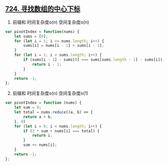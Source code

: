 ## [724. 寻找数组的中心下标](https://leetcode.cn/problems/find-pivot-index/)

1. 前缀和 时间复杂度o(n) 空间复杂度o(n)
```ts
var pivotIndex = function(nums) {
    let sums = [0];
    for (let i = 1; i <= nums.length; i++) {
        sums[i] = nums[i - 1] + sums[i - 1];
    }
    for (let i = 1; i < sums.length; i++) {
        if (sums[i - 1] - sums[0] === sums[sums.length - 1] - sums[i]) {
            return i - 1;
        }
    }
    return -1;
};
```

2. 前缀和 时间复杂度o(n) 空间复杂度o(1)
```ts
var pivotIndex = function (nums) {
    let sum = 0;
    let total = nums.reduce((a, b) => {
        return a + b;
    }, 0)
    for (let i = 0; i < nums.length; i++) {
        if (2 * sum + nums[i] === total) {
            return i;
        }
        sum += nums[i];
    }
    return -1;
};
```